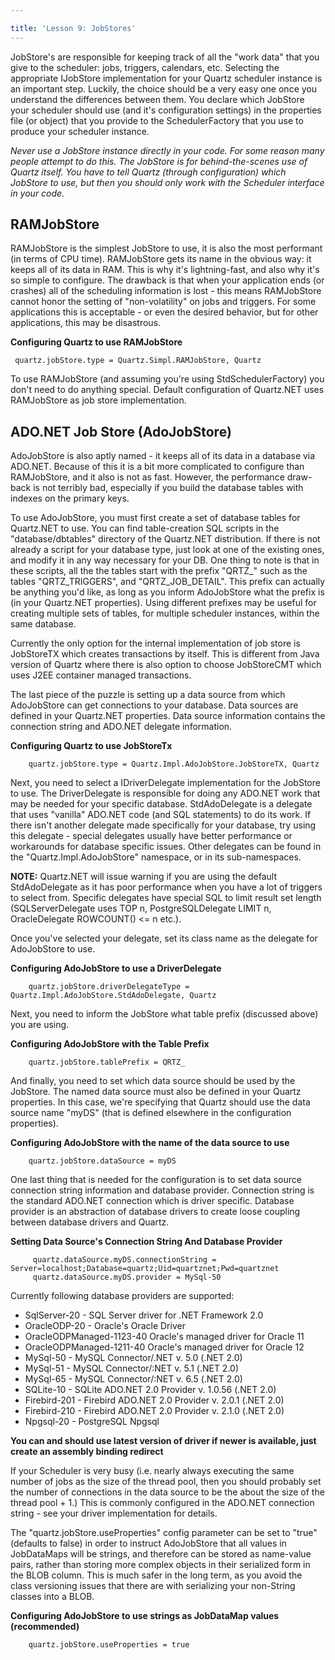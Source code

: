 ```yaml
---

title: 'Lesson 9: JobStores'
---
```


JobStore's are responsible for keeping track of all the "work data" that you give to the scheduler:
jobs, triggers, calendars, etc. Selecting the appropriate IJobStore implementation for your Quartz scheduler instance is an important step.
Luckily, the choice should be a very easy one once you understand the differences between them.
You declare which JobStore your scheduler should use (and it's configuration settings) in the properties file (or object) that
you provide to the SchedulerFactory that you use to produce your scheduler instance.

*Never use a JobStore instance directly in your code. For some reason many people attempt to do this.
The JobStore is for behind-the-scenes use of Quartz itself. You have to tell Quartz (through configuration) which JobStore to use,
but then you should only work with the Scheduler interface in your code.*

## RAMJobStore

RAMJobStore is the simplest JobStore to use, it is also the most performant (in terms of CPU time).
RAMJobStore gets its name in the obvious way: it keeps all of its data in RAM. This is why it's lightning-fast,
and also why it's so simple to configure. The drawback is that when your application ends (or crashes) all of
the scheduling information is lost - this means RAMJobStore cannot honor the setting of "non-volatility" on jobs and triggers.
For some applications this is acceptable - or even the desired behavior, but for other applications, this may be disastrous.

**Configuring Quartz to use RAMJobStore**

```text
 quartz.jobStore.type = Quartz.Simpl.RAMJobStore, Quartz
```

To use RAMJobStore (and assuming you're using StdSchedulerFactory) you don't need to do anything special. Default configuration
of Quartz.NET uses RAMJobStore as job store implementation.

## ADO.NET Job Store (AdoJobStore)

AdoJobStore is also aptly named - it keeps all of its data in a database via ADO.NET.
Because of this it is a bit more complicated to configure than RAMJobStore, and it also is not as fast.
However, the performance draw-back is not terribly bad, especially if you build the database tables with indexes on the primary keys.

To use AdoJobStore, you must first create a set of database tables for Quartz.NET to use.
You can find table-creation SQL scripts in the "database/dbtables" directory of the Quartz.NET distribution.
If there is not already a script for your database type, just look at one of the existing ones, and modify it in any way necessary for your DB.
One thing to note is that in these scripts, all the the tables start with the prefix "QRTZ_"
such as the tables "QRTZ_TRIGGERS", and "QRTZ_JOB_DETAIL". This prefix can actually be anything you'd like, as long as you inform AdoJobStore
what the prefix is (in your Quartz.NET properties). Using different prefixes may be useful for creating multiple sets of tables,
for multiple scheduler instances, within the same database.

Currently the only option for the internal implementation of job store is JobStoreTX which creates transactions by itself.
This is different from Java version of Quartz where there is also option to choose JobStoreCMT which uses J2EE container
managed transactions.

The last piece of the puzzle is setting up a data source from which AdoJobStore can get connections to your database.
Data sources are defined in your Quartz.NET properties. Data source information contains the connection string
and ADO.NET delegate information.

**Configuring Quartz to use JobStoreTx**

```text
    quartz.jobStore.type = Quartz.Impl.AdoJobStore.JobStoreTX, Quartz
```

Next, you need to select a IDriverDelegate implementation for the JobStore to use.
The DriverDelegate is responsible for doing any ADO.NET work that may be needed for your specific database.
StdAdoDelegate is a delegate that uses "vanilla" ADO.NET code (and SQL statements) to do its work.
If there isn't another delegate made specifically for your database, try using this delegate -
special delegates usually have better performance or workarounds for database specific issues.
Other delegates can be found in the "Quartz.Impl.AdoJobStore" namespace, or in its sub-namespaces.

**NOTE:** Quartz.NET will issue warning if you are using the default StdAdoDelegate as it has poor performance
when you have a lot of triggers to select from. Specific delegates have special SQL to limit result
set length (SQLServerDelegate uses TOP n, PostgreSQLDelegate LIMIT n, OracleDelegate ROWCOUNT() <= n etc.).

Once you've selected your delegate, set its class name as the delegate for AdoJobStore to use.

**Configuring AdoJobStore to use a DriverDelegate**

```text
    quartz.jobStore.driverDelegateType = Quartz.Impl.AdoJobStore.StdAdoDelegate, Quartz
```

Next, you need to inform the JobStore what table prefix (discussed above) you are using.

**Configuring AdoJobStore with the Table Prefix**

```text
    quartz.jobStore.tablePrefix = QRTZ_
```

And finally, you need to set which data source should be used by the JobStore. The named data source must also be defined in your Quartz properties.
In this case, we're specifying that Quartz should use the data source name "myDS" (that is defined elsewhere in the configuration properties).

**Configuring AdoJobStore with the name of the data source to use**

```text
    quartz.jobStore.dataSource = myDS
```

One last thing that is needed for the configuration is to set data source connection string information and database provider. Connection
string is the standard ADO.NET connection which is driver specific. Database provider is an abstraction of database drivers to create
loose coupling between database drivers and Quartz.

**Setting Data Source's Connection String And Database Provider**

```text
     quartz.dataSource.myDS.connectionString = Server=localhost;Database=quartz;Uid=quartznet;Pwd=quartznet
     quartz.dataSource.myDS.provider = MySql-50
```

Currently following database providers are supported:

* SqlServer-20 - SQL Server driver for .NET Framework 2.0
* OracleODP-20 - Oracle's Oracle Driver
* OracleODPManaged-1123-40 Oracle's managed driver for Oracle 11
* OracleODPManaged-1211-40 Oracle's managed driver for Oracle 12
* MySql-50 - MySQL Connector/.NET v. 5.0 (.NET 2.0)
* MySql-51 - MySQL Connector/:NET v. 5.1 (.NET 2.0)
* MySql-65 - MySQL Connector/:NET v. 6.5 (.NET 2.0)
* SQLite-10 - SQLite ADO.NET 2.0 Provider v. 1.0.56 (.NET 2.0)
* Firebird-201 - Firebird ADO.NET 2.0 Provider v. 2.0.1 (.NET 2.0)
* Firebird-210 - Firebird ADO.NET 2.0 Provider v. 2.1.0 (.NET 2.0)
* Npgsql-20 - PostgreSQL Npgsql

**You can and should use latest version of driver if newer is available, just create an assembly binding redirect**

If your Scheduler is very busy (i.e. nearly always executing the same number of jobs as the size of the thread pool, then you should
probably set the number of connections in the data source to be the about the size of the thread pool + 1.) This is commonly configured
in the ADO.NET connection string - see your driver implementation for details.

The "quartz.jobStore.useProperties" config parameter can be set to "true" (defaults to false) in order to instruct AdoJobStore that all values in JobDataMaps will be strings,
and therefore can be stored as name-value pairs, rather than storing more complex objects in their serialized form in the BLOB column. This is much safer in the long term,
as you avoid the class versioning issues that there are with serializing your non-String classes into a BLOB.

**Configuring AdoJobStore to use strings as JobDataMap values (recommended)**

```text
    quartz.jobStore.useProperties = true
```
